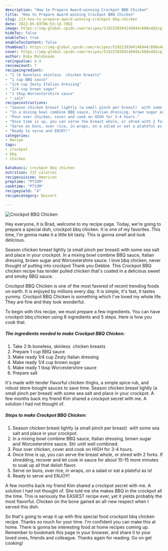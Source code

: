 ```yaml
---
description: "How to Prepare Award-winning Crockpot BBQ Chicken"
title: "How to Prepare Award-winning Crockpot BBQ Chicken"
slug: 213-how-to-prepare-award-winning-crockpot-bbq-chicken
date: 2022-05-03T06:53:14.796Z
image: https://img-global.cpcdn.com/recipes/5192239304146944/680x482cq70/crockpot-bbq-chicken-recipe-main-photo.jpg
hideToc: false
enableToc: true
enableTocContent: false
thumbnail: https://img-global.cpcdn.com/recipes/5192239304146944/680x482cq70/crockpot-bbq-chicken-recipe-main-photo.jpg
cover: https://img-global.cpcdn.com/recipes/5192239304146944/680x482cq70/crockpot-bbq-chicken-recipe-main-photo.jpg
author: Ruby Maldonado
ratingvalue: 4.4
reviewcount: 7
recipeingredient:
- "2 lb boneless skinless  chicken breasts"
- "1 cup BBQ sauce"
- "1/4 cup Zesty Italian dressing"
- "1/4 cup brown sugar"
- "1 tbsp Worcestershire sauce"
- " salt"
recipeinstructions:
- "Season chicken breast lightly (a small pinch per breast)  with some sea salt and place in your crockpot."
- "In a mixing bowl combine BBQ sauce, Italian dressing, brown sugar and Worcestershire sauce. Stir until well combined."
- "Pour over chicken, cover and cook on HIGH for 3-4 hours."
- "Once time is up, you can serve the breast whole, or shred with 2 forks. If shredding, recover and let cook in sauce for about 10-15 more minutes to soak up all that delish flavor."
- "Serve on buns, over rice, in wraps, on a salad or eat a plateful as is!"
- "Ready to serve and ENJOY!"
categories:
- Recipe
tags:
- crockpot
- bbq
- chicken

katakunci: crockpot bbq chicken 
nutrition: 237 calories
recipecuisine: American
preptime: "PT33M"
cooktime: "PT33M"
recipeyield: "4"
recipecategory: Dessert

---
```



![Crockpot BBQ Chicken](https://img-global.cpcdn.com/recipes/5192239304146944/680x482cq70/crockpot-bbq-chicken-recipe-main-photo.jpg)

Hey everyone, it is Brad, welcome to my recipe page. Today, we're going to prepare a special dish, crockpot bbq chicken. It is one of my favorites. This time, I'm gonna make it a little bit tasty. This is gonna smell and look delicious.

Season chicken breast lightly (a small pinch per breast) with some sea salt and place in your crockpot. In a mixing bowl combine BBQ sauce, Italian dressing, brown sugar and Worcestershire sauce. I love bbq chicken, never thought of putting into crockpot Thank you Debbie. This Crockpot BBQ chicken recipe has tender pulled chicken that&#39;s coated in a delicious sweet and smoky BBQ sauce.

Crockpot BBQ Chicken is one of the most favored of recent trending foods on earth. It is enjoyed by millions every day. It is simple, it's fast, it tastes yummy. Crockpot BBQ Chicken is something which I've loved my whole life. They are fine and they look wonderful.


To begin with this recipe, we must prepare a few ingredients. You can have crockpot bbq chicken using 6 ingredients and 5 steps. Here is how you cook that.

<!--inarticleads1-->

##### The ingredients needed to make Crockpot BBQ Chicken:

1. Take 2 lb boneless, skinless  chicken breasts
1. Prepare 1 cup BBQ sauce
1. Make ready 1/4 cup Zesty Italian dressing
1. Make ready 1/4 cup brown sugar
1. Make ready 1 tbsp Worcestershire sauce
1. Prepare  salt


It&#39;s made with tender flavorful chicken thighs, a simple spice rub, and robust store-bought sauces to save time. Season chicken breast lightly (a small pinch per breast) with some sea salt and place in your crockpot. A few months back my friend Kim shared a crockpot secret with me. A solution I had not thought of. 

<!--inarticleads2-->

##### Steps to make Crockpot BBQ Chicken:

1. Season chicken breast lightly (a small pinch per breast)  with some sea salt and place in your crockpot.
1. In a mixing bowl combine BBQ sauce, Italian dressing, brown sugar and Worcestershire sauce. Stir until well combined.
1. Pour over chicken, cover and cook on HIGH for 3-4 hours.
1. Once time is up, you can serve the breast whole, or shred with 2 forks. If shredding, recover and let cook in sauce for about 10-15 more minutes to soak up all that delish flavor.
1. Serve on buns, over rice, in wraps, on a salad or eat a plateful as is!
1. Ready to serve and ENJOY!

A few months back my friend Kim shared a crockpot secret with me. A solution I had not thought of. She told me she makes BBQ in the crockpot all the time. This is seriously the EASIEST recipe ever, yet it yields probably the most flavorful. Chicken on the bone gained an all-new respect when I served this dish. 

So that's going to wrap it up with this special food crockpot bbq chicken recipe. Thanks so much for your time. I'm confident you can make this at home. There is gonna be interesting food at home recipes coming up. Remember to bookmark this page in your browser, and share it to your loved ones, friends and colleague. Thanks again for reading. Go on get cooking!
